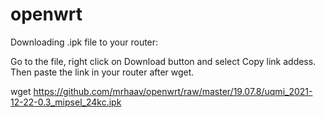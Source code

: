 # openwrt

Downloading .ipk file to your router:

Go to the file, right click on Download button and select Copy link addess.\
Then paste the link in your router after wget.

wget https://github.com/mrhaav/openwrt/raw/master/19.07.8/uqmi_2021-12-22-0.3_mipsel_24kc.ipk
